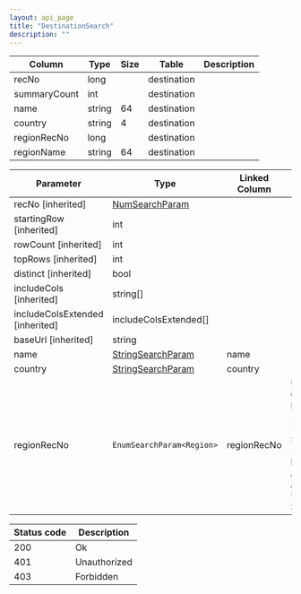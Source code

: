 ```yaml
---
layout: api_page
title: "DestinationSearch"
description: ""
---
```




| Column | Type | Size | Table | Description |
| ------ | ---- | ---- | ----- | ----------- |
| recNo | long |  | destination | 
| summaryCount | int |  | destination | 
| name | string | 64 | destination | 
| country | string | 4 | destination | 
| regionRecNo | long |  | destination | 
| regionName | string | 64 | destination | 

| Parameter | Type | Linked Column | Description |
| --------- | ---- | ------------- | ----------- |
| recNo [inherited] | [NumSearchParam](NumSearchParam) |  | 
| startingRow [inherited] | int |  | 
| rowCount [inherited] | int |  | 
| topRows [inherited] | int |  | 
| distinct [inherited] | bool |  | 
| includeCols [inherited] | string[] |  | 
| includeColsExtended [inherited] | includeColsExtended[] |  | 
| baseUrl [inherited] | string |  | 
| name | [StringSearchParam](StringSearchParam) | name | 
| country | [StringSearchParam](StringSearchParam) | country | 
| regionRecNo | `EnumSearchParam<Region>` | regionRecNo | UnitedStates = 1, Canada = 2, MexicoCentralAmerica = 3, BermudaCaribbean = 4, SouthAmericaAntarctica = 5, Europe = 6, EgyptMiddleEast = 7, Africa = 8, AustraliaNewZealand = 9, Asia = 10, SouthPacific = 11

| Status code | Description |
| ----------- | ----------- |
| 200 | Ok |
| 401 | Unauthorized |
| 403 | Forbidden |


